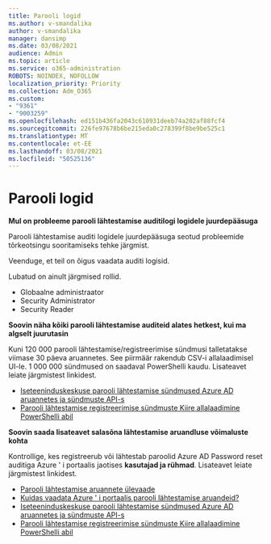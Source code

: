 ```yaml
---
title: Parooli logid
ms.author: v-smandalika
author: v-smandalika
manager: dansimp
ms.date: 03/08/2021
audience: Admin
ms.topic: article
ms.service: o365-administration
ROBOTS: NOINDEX, NOFOLLOW
localization_priority: Priority
ms.collection: Adm_O365
ms.custom:
- "9361"
- "9003259"
ms.openlocfilehash: ed151b436fa2043c610931deeb74a202af88fcf4
ms.sourcegitcommit: 226fe97678b6be215eda0c278399f8be9be525c1
ms.translationtype: MT
ms.contentlocale: et-EE
ms.lasthandoff: 03/08/2021
ms.locfileid: "50525136"
---
```

# <a name="password-logs"></a>Parooli logid

**Mul on probleeme parooli lähtestamise auditilogi logidele juurdepääsuga**

Parooli lähtestamise auditi logidele juurdepääsuga seotud probleemide tõrkeotsingu sooritamiseks tehke järgmist.

Veenduge, et teil on õigus vaadata auditi logisid. 

Lubatud on ainult järgmised rollid.
 - Globaalne administraator
 - Security Administrator
 - Security Reader

**Soovin näha kõiki parooli lähtestamise auditeid alates hetkest, kui ma algselt juurutasin**

Kuni 120 000 parooli lähtestamise/registreerimise sündmusi talletatakse viimase 30 päeva aruannetes. See piirmäär rakendub CSV-i allalaadimisel UI-le. 1 000 000 sündmused on saadaval PowerShelli kaudu.
Lisateavet leiate järgmistest linkidest.

- [Iseteeninduskeskuse parooli lähtestamise sündmused Azure AD aruannetes ja sündmuste API-s](https://docs.microsoft.com/azure/active-directory/authentication/howto-sspr-reporting)
- [Parooli lähtestamise registreerimise sündmuste Kiire allalaadimine PowerShelli abil](https://docs.microsoft.com/azure/active-directory/authentication/howto-sspr-reporting)

**Soovin saada lisateavet salasõna lähtestamise aruandluse võimaluste kohta**

Kontrollige, kes registreerub või lähtestab paroolid Azure AD Password reset auditiga Azure ' i portaalis jaotises **kasutajad ja rühmad**.
Lisateavet leiate järgmistest linkidest.

- [Parooli lähtestamise aruannete ülevaade](https://docs.microsoft.com/azure/active-directory/authentication/howto-sspr-reporting)
- [Kuidas vaadata Azure ' i portaalis parooli lähtestamise aruandeid?](https://docs.microsoft.com/azure/active-directory/authentication/howto-sspr-reporting)
- [Iseteeninduskeskuse parooli lähtestamise sündmused Azure AD aruannetes ja sündmuste API-s](https://docs.microsoft.com/azure/active-directory/authentication/howto-sspr-reporting)
- [Parooli lähtestamise registreerimise sündmuste Kiire allalaadimine PowerShelli abil](https://docs.microsoft.com/azure/active-directory/authentication/howto-sspr-reporting)


